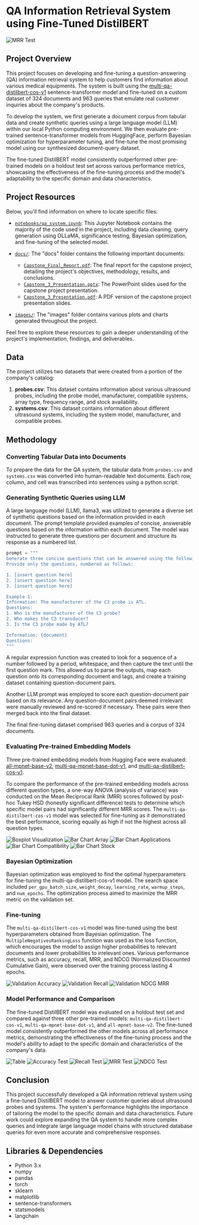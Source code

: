 # QA Information Retrieval System using Fine-Tuned DistilBERT

![MRR Test](images/accuracy_test_plot.png)

## Project Overview

This project focuses on developing and fine-tuning a question-answering (QA) information retrieval system to help customers find information about various medical equipments. The system is built using the [multi-qa-distilbert-cos-v1](https://huggingface.co/sentence-transformers/multi-qa-distilbert-cos-v1) sentence-transformer model and fine-tuned on a custom dataset of 324 documents and 963 queries that emulate real customer inquiries about the company's products.

To develop the system, we first generate a document corpus from tabular data and create synthetic queries using a large language model (LLM) within our local Python computing environment. We then evaluate pre-trained sentence-transformer models from HuggingFace, perform Bayesian optimization for hyperparameter tuning, and fine-tune the most promising model using our synthesized document-query dataset.

The fine-tuned DistilBERT model consistently outperformed other pre-trained models on a holdout test set across various performance metrics, showcasing the effectiveness of the fine-tuning process and the model's adaptability to the specific domain and data characteristics.

## Project Resources

Below, you'll find information on where to locate specific files:

- [`notebooks/qa_system.ipynb`](notebooks/qa_system.ipynb): This Jupyter Notebook contains the majority of the code used in the project, including data cleaning, query generation using OLLaMA, significance testing, Bayesian optimization, and fine-tuning of the selected model.

- [`docs/`](docs/): The "docs" folder contains the following important documents:
  - [`Capstone_Final_Report.pdf`](docs/Capstone_Final_Report.pdf): The final report for the capstone project, detailing the project's objectives, methodology, results, and conclusions.
  - [`Capstone_3_Presentation.pptx`](docs/Capstone_3_Presentation.pptx): The PowerPoint slides used for the capstone project presentation.
  - [`Capstone_3_Presentation.pdf`](docs/Capstone_3_Presentation.pdf): A PDF version of the capstone project presentation slides.

- [`images/`](images/): The "images" folder contains various plots and charts generated throughout the project.

Feel free to explore these resources to gain a deeper understanding of the project's implementation, findings, and deliverables.

## Data

The project utilizes two datasets that were created from a portion of the company's catalog:

1. **probes.csv**: This dataset contains information about various ultrasound probes, including the probe model, manufacturer, compatible systems, array type, frequency range, and stock availability.
2. **systems.csv**: This dataset contains information about different ultrasound systems, including the system model, manufacturer, and compatible probes.

## Methodology

### Converting Tabular Data into Documents

To prepare the data for the QA system, the tabular data from `probes.csv` and `systems.csv` was converted into human-readable text documents. Each row, column, and cell was transcribed into sentences using a python script.

### Generating Synthetic Queries using LLM

A large language model (LLM), llama3, was utilized to generate a diverse set of synthetic questions based on the information provided in each document. The prompt template provided examples of concise, answerable questions based on the information within each document. The model was instructed to generate three questions per document and structure its response as a numbered list.

```python
prompt = """
Generate three concise questions that can be answered using the following information, similar to the example provided. 
Provide only the questions, numbered as follows:

1. [insert question here]
2. [insert question here]
3. [insert question here]

Example 1:
Information: The manufacturer of the C3 probe is ATL.
Questions:
1. Who is the manufacturer of the C3 probe?
2. Who makes the C3 transducer?
3. Is the C3 probe made by ATL?

Information: {document}
Questions: 
"""
```

A regular expression function was created to look for a sequence of a number followed by a period, whitespace, and then capture the text until the first question mark. This allowed us to parse the outputs, map each question onto its corresponding document and tags, and create a training dataset containing question-document pairs.

Another LLM prompt was employed to score each question-document pair based on its relevance. Any question-document pairs deemed irrelevant were manually reviewed and re-scored if necessary. These pairs were then merged back into the final dataset.

The final fine-tuning dataset comprised 963 queries and a corpus of 324 documents.

### Evaluating Pre-trained Embedding Models

Three pre-trained embedding models from Hugging Face were evaluated: [all-mpnet-base-v2](https://huggingface.co/sentence-transformers/all-mpnet-base-v2), [multi-qa-mpnet-base-dot-v1](https://huggingface.co/sentence-transformers/multi-qa-mpnet-base-dot-v1), and [multi-qa-distilbert-cos-v1](https://huggingface.co/sentence-transformers/multi-qa-distilbert-cos-v1).

To compare the performance of the pre-trained embedding models across different question types, a one-way ANOVA (analysis of variance) was conducted on the Mean Reciprocal Rank (MRR) scores followed by post-hoc Tukey HSD (honestly significant difference) tests to determine which specific model pairs had significantly different MRR scores. The `multi-qa-distilbert-cos-v1` model was selected for fine-tuning as it demonstrated the best performance, scoring equally as high if not the highest across all question types.

![Boxplot Visualization](images/boxplot.png)
![Bar Chart Array](images/bar_chart_array_type.png)
![Bar Chart Applications](images/bar_chart_applications.png)
![Bar Chart Compatibility](images/bar_chart_compatibility.png)
![Bar Chart Stock](images/bar_chart_stock.png)

### Bayesian Optimization

Bayesian optimization was employed to find the optimal hyperparameters for fine-tuning the multi-qa-distilbert-cos-v1 model. The search space included `per_gpu_batch_size`, `weight_decay`, `learning_rate`, `warmup_steps`, and `num_epochs`. The optimization process aimed to maximize the MRR metric on the validation set.

### Fine-tuning

The `multi-qa-distilbert-cos-v1` model was fine-tuned using the best hyperparameters obtained from Bayesian optimization. The `MultipleNegativesRankingLoss` function was used as the loss function, which encourages the model to assign higher probabilities to relevant documents and lower probabilities to irrelevant ones. Various performance metrics, such as accuracy, recall, MRR, and NDCG (Normalized Discounted Cumulative Gain), were observed over the training process lasting 4 epochs.

![Validation Accuracy](images/val_accuracy.png)
![Validation Recall](images/val_recall.png)
![Validation NDCG MRR](images/val_ndcg_mrr.png)

### Model Performance and Comparison

The fine-tuned DistilBERT model was evaluated on a holdout test set and compared against three other pre-trained models: `multi-qa-distilbert-cos-v1`, `multi-qa-mpnet-base-dot-v1`, and `all-mpnet-base-v2`. The fine-tuned model consistently outperformed the other models across all performance metrics, demonstrating the effectiveness of the fine-tuning process and the model's ability to adapt to the specific domain and characteristics of the company's data.

![Table](images/results_table.png)
![Accuracy Test](images/accuracy_test_plot.png)
![Recall Test](images/recall_test_plot.png)
![MRR Test](images/mrr_test_plot.png)
![NDCG Test](images/ndcg_test_plot.png)

## Conclusion

This project successfully developed a QA information retrieval system using a fine-tuned DistilBERT model to answer customer queries about ultrasound probes and systems. The system's performance highlights the importance of tailoring the model to the specific domain and data characteristics. Future work could explore expanding the QA system to handle more complex queries and integrate large language model chains with structured database queries for even more accurate and comprehensive responses.

## Libraries & Dependencies

- Python 3.x
- numpy
- pandas
- torch
- sklearn
- matplotlib
- sentence-transformers
- statsmodels
- langchain